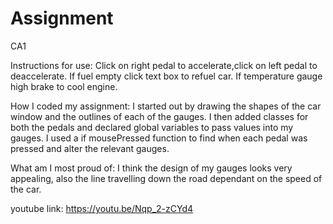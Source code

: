 # Assignment
CA1

Instructions for use: Click on right pedal to accelerate,click on left pedal to deaccelerate. If fuel empty click text box to refuel car. If temperature gauge high brake to cool engine.

How I coded my assignment: I started out by drawing the shapes of the car window and the outlines of each of the gauges. I then added classes for both the pedals and declared global variables to pass values into my gauges. I used a if mousePressed function to find when each pedal was pressed and alter the relevant gauges.

What am I most proud of: I think the design of my gauges looks very appealing, also the line travelling down the road dependant on the speed of the car.

youtube link:
https://youtu.be/Nqp_2-zCYd4
